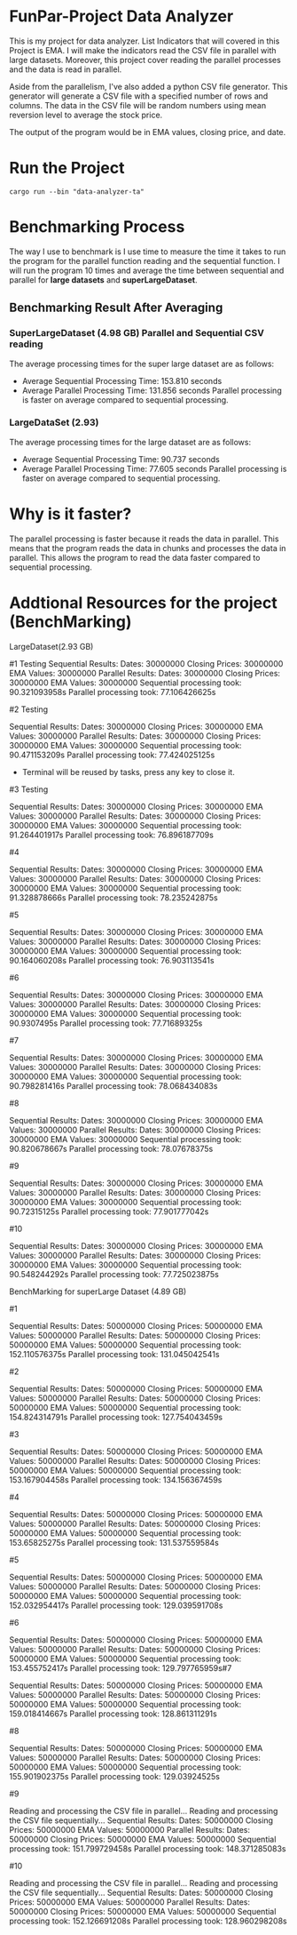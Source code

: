 # FunPar-Project Data Analyzer
This is my project for data analyzer. List Indicators that will covered in this Project is EMA. I will make the indicators read the CSV file in parallel with large datasets. Moreover, this project cover reading the parallel processes and the data is read in parallel. 

Aside from the parallelism, I've also added a python CSV file generator. This generator will generate a CSV file with a specified number of rows and columns. The data in the CSV file will be random numbers using mean reversion level to average the stock price. 

The output of the program would be in EMA values, closing price, and date.


# Run the Project
``
cargo run --bin "data-analyzer-ta"
``


# Benchmarking Process
The way I use to benchmark is I use time to measure the time it takes to run the program for the parallel function reading and the sequential function. I will run the program 10 times and average the time between sequential and parallel for **large datasets** and **superLargeDataset**.

## Benchmarking Result After Averaging 

### SuperLargeDataset (4.98 GB) Parallel and Sequential CSV reading 
The average processing times for the super large dataset are as follows:

- Average Sequential Processing Time: 153.810 seconds
- Average Parallel Processing Time: 131.856 seconds
Parallel processing is faster on average compared to sequential processing. 

### LargeDataSet (2.93)

The average processing times for the large dataset are as follows:

- Average Sequential Processing Time: 90.737 seconds
- Average Parallel Processing Time: 77.605 seconds
Parallel processing is faster on average compared to sequential processing.  


# Why is it faster?
The parallel processing is faster because it reads the data in parallel. This means that the program reads the data in chunks and processes the data in parallel. This allows the program to read the data faster compared to sequential processing.

# Addtional Resources for the project (BenchMarking)

LargeDataset(2.93 GB)

#1 Testing
Sequential Results:
Dates: 30000000
Closing Prices: 30000000
EMA Values: 30000000
Parallel Results:
Dates: 30000000
Closing Prices: 30000000
EMA Values: 30000000
Sequential processing took: 90.321093958s
Parallel processing took: 77.106426625s

#2 Testing

Sequential Results:
Dates: 30000000
Closing Prices: 30000000
EMA Values: 30000000
Parallel Results:
Dates: 30000000
Closing Prices: 30000000
EMA Values: 30000000
Sequential processing took: 90.471153209s
Parallel processing took: 77.424025125s
 *  Terminal will be reused by tasks, press any key to close it. 

#3 Testing

Sequential Results:
Dates: 30000000
Closing Prices: 30000000
EMA Values: 30000000
Parallel Results:
Dates: 30000000
Closing Prices: 30000000
EMA Values: 30000000
Sequential processing took: 91.264401917s
Parallel processing took: 76.896187709s

#4

Sequential Results:
Dates: 30000000
Closing Prices: 30000000
EMA Values: 30000000
Parallel Results:
Dates: 30000000
Closing Prices: 30000000
EMA Values: 30000000
Sequential processing took: 91.328878666s
Parallel processing took: 78.235242875s

#5

Sequential Results:
Dates: 30000000
Closing Prices: 30000000
EMA Values: 30000000
Parallel Results:
Dates: 30000000
Closing Prices: 30000000
EMA Values: 30000000
Sequential processing took: 90.164060208s
Parallel processing took: 76.903113541s

#6

Sequential Results:
Dates: 30000000
Closing Prices: 30000000
EMA Values: 30000000
Parallel Results:
Dates: 30000000
Closing Prices: 30000000
EMA Values: 30000000
Sequential processing took: 90.9307495s
Parallel processing took: 77.71689325s

#7

Sequential Results:
Dates: 30000000
Closing Prices: 30000000
EMA Values: 30000000
Parallel Results:
Dates: 30000000
Closing Prices: 30000000
EMA Values: 30000000
Sequential processing took: 90.798281416s
Parallel processing took: 78.068434083s

#8

Sequential Results:
Dates: 30000000
Closing Prices: 30000000
EMA Values: 30000000
Parallel Results:
Dates: 30000000
Closing Prices: 30000000
EMA Values: 30000000
Sequential processing took: 90.820678667s
Parallel processing took: 78.07678375s

#9

Sequential Results:
Dates: 30000000
Closing Prices: 30000000
EMA Values: 30000000
Parallel Results:
Dates: 30000000
Closing Prices: 30000000
EMA Values: 30000000
Sequential processing took: 90.72315125s
Parallel processing took: 77.901777042s

#10

Sequential Results:
Dates: 30000000
Closing Prices: 30000000
EMA Values: 30000000
Parallel Results:
Dates: 30000000
Closing Prices: 30000000
EMA Values: 30000000
Sequential processing took: 90.548244292s
Parallel processing took: 77.725023875s

BenchMarking for superLarge Dataset (4.89 GB)

#1 

Sequential Results:
Dates: 50000000
Closing Prices: 50000000
EMA Values: 50000000
Parallel Results:
Dates: 50000000
Closing Prices: 50000000
EMA Values: 50000000
Sequential processing took: 152.110576375s
Parallel processing took: 131.045042541s

#2	

Sequential Results:
Dates: 50000000
Closing Prices: 50000000
EMA Values: 50000000
Parallel Results:
Dates: 50000000
Closing Prices: 50000000
EMA Values: 50000000
Sequential processing took: 154.824314791s
Parallel processing took: 127.754043459s

#3

Sequential Results:
Dates: 50000000
Closing Prices: 50000000
EMA Values: 50000000
Parallel Results:
Dates: 50000000
Closing Prices: 50000000
EMA Values: 50000000
Sequential processing took: 153.167904458s
Parallel processing took: 134.156367459s

#4

Sequential Results:
Dates: 50000000
Closing Prices: 50000000
EMA Values: 50000000
Parallel Results:
Dates: 50000000
Closing Prices: 50000000
EMA Values: 50000000
Sequential processing took: 153.65825275s
Parallel processing took: 131.537559584s

#5

Sequential Results:
Dates: 50000000
Closing Prices: 50000000
EMA Values: 50000000
Parallel Results:
Dates: 50000000
Closing Prices: 50000000
EMA Values: 50000000
Sequential processing took: 152.032954417s
Parallel processing took: 129.039591708s

#6

Sequential Results:
Dates: 50000000
Closing Prices: 50000000
EMA Values: 50000000
Parallel Results:
Dates: 50000000
Closing Prices: 50000000
EMA Values: 50000000
Sequential processing took: 153.455752417s
Parallel processing took: 129.797765959s#7

Sequential Results:
Dates: 50000000
Closing Prices: 50000000
EMA Values: 50000000
Parallel Results:
Dates: 50000000
Closing Prices: 50000000
EMA Values: 50000000
Sequential processing took: 159.018414667s
Parallel processing took: 128.861311291s

#8

Sequential Results:
Dates: 50000000
Closing Prices: 50000000
EMA Values: 50000000
Parallel Results:
Dates: 50000000
Closing Prices: 50000000
EMA Values: 50000000
Sequential processing took: 155.901902375s
Parallel processing took: 129.03924525s

#9

Reading and processing the CSV file in parallel...
Reading and processing the CSV file sequentially...
Sequential Results:
Dates: 50000000
Closing Prices: 50000000
EMA Values: 50000000
Parallel Results:
Dates: 50000000
Closing Prices: 50000000
EMA Values: 50000000
Sequential processing took: 151.799729458s
Parallel processing took: 148.371285083s

#10

Reading and processing the CSV file in parallel...
Reading and processing the CSV file sequentially...
Sequential Results:
Dates: 50000000
Closing Prices: 50000000
EMA Values: 50000000
Parallel Results:
Dates: 50000000
Closing Prices: 50000000
EMA Values: 50000000
Sequential processing took: 152.126691208s
Parallel processing took: 128.960298208s








